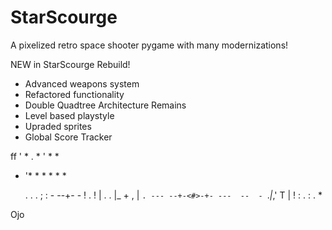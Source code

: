 # StarScourge

A pixelized retro space shooter pygame with many modernizations!

NEW in StarScourge Rebuild!
- Advanced weapons system
- Refactored functionality
- Double Quadtree Architecture Remains
- Level based playstyle
- Upraded sprites
- Global Score Tracker

ff
                 '
            *          .
                   *       '
              *                *





   *   '*
           *
                *
                       *
               *
                     *

         .                      .
         .                      ;
         :                  - --+- -
         !           .          !
         |        .             .
         |_         +
      ,  | `.
--- --+-<#>-+- ---  --  -
      `._|_,'
         T
         |
         !
         :         . : 
         .       *

Ojo
